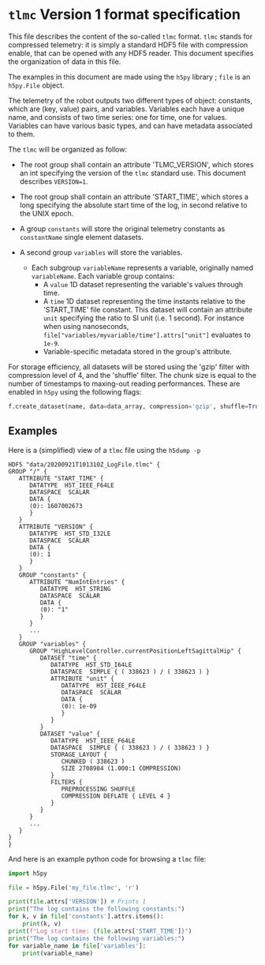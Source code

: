 `tlmc` Version 1 format specification
=====================================

This file describes the content of the so-called `tlmc` format. `tlmc` stands for compressed telemetry: it is simply a standard HDF5 file with compression enable, that can be opened with any HDF5 reader. This document specifies the organization of data in this file.

The examples in this document are made using the `h5py` library ; `file` is an `h5py.File` object.

The telemetry of the robot outputs two different types of object: constants, which are (key, value) pairs, and variables.
Variables each have a unique name, and consists of two time series: one for time, one for values. Variables can have various basic types, and can have metadata associated to them.

The `tlmc` will be organized as follow:

 - The root group shall contain an attribute 'TLMC_VERSION', which stores an int specifying the version of the `tlmc` standard use. This document describes `VERSION=1`.

 - The root group shall contain an attribute 'START_TIME', which stores a long specifying the absolute start time of the log, in second relative to the UNIX epoch.

 - A group `constants` will store the original telemetry constants as `constantName` single element datasets.

 - A second group `variables` will store the variables.
    - Each subgroup `variableName` represents a variable, originally named `variableName`. Each variable group contains:
        - A `value` 1D dataset representing the variable's values through time.
        - A `time` 1D dataset representing the time instants relative to the 'START_TIME' file constant. This dataset will contain an attribute `unit` specifying the ratio to SI unit (i.e. 1 second). For instance when using nanoseconds, `file["variables/myvariable/time"].attrs["unit"]` evaluates to `1e-9`.
        - Variable-specific metadata stored in the group's attribute.

For storage efficiency, all datasets will be stored using the 'gzip' filter with compression level of 4, and the 'shuffle' filter. The chunk size is equal to the number of timestamps to maxing-out reading performances. These are enabled in `h5py` using the following flags:

```python
f.create_dataset(name, data=data_array, compression='gzip', shuffle=True, chunks=(len(data_array),))
```

## Examples

Here is a (simplified) view of a `tlmc` file using the `h5dump -p`

```
HDF5 "data/20200921T101310Z_LogFile.tlmc" {
GROUP "/" {
   ATTRIBUTE "START_TIME" {
      DATATYPE  H5T_IEEE_F64LE
      DATASPACE  SCALAR
      DATA {
      (0): 1607002673
      }
   }
   ATTRIBUTE "VERSION" {
      DATATYPE  H5T_STD_I32LE
      DATASPACE  SCALAR
      DATA {
      (0): 1
      }
   }
   GROUP "constants" {
      ATTRIBUTE "NumIntEntries" {
         DATATYPE  H5T_STRING
         DATASPACE  SCALAR
         DATA {
         (0): "1"
         }
      }
      ...
   }
   GROUP "variables" {
      GROUP "HighLevelController.currentPositionLeftSagittalHip" {
         DATASET "time" {
            DATATYPE  H5T_STD_I64LE
            DATASPACE  SIMPLE { ( 338623 ) / ( 338623 ) }
            ATTRIBUTE "unit" {
               DATATYPE  H5T_IEEE_F64LE
               DATASPACE  SCALAR
               DATA {
               (0): 1e-09
               }
            }
         }
         DATASET "value" {
            DATATYPE  H5T_IEEE_F64LE
            DATASPACE  SIMPLE { ( 338623 ) / ( 338623 ) }
            STORAGE_LAYOUT {
               CHUNKED ( 338623 )
               SIZE 2708984 (1.000:1 COMPRESSION)
            }
            FILTERS {
               PREPROCESSING SHUFFLE
               COMPRESSION DEFLATE { LEVEL 4 }
            }
         }
      }
      ...
   }
}
}
```

And here is an example python code for browsing a `tlmc` file:

```python
import h5py

file = h5py.File('my_file.tlmc', 'r')

print(file.attrs['VERSION']) # Prints 1
print("The log contains the following constants:")
for k, v in file['constants'].attrs.items():
    print(k, v)
print(f"Log start time: {file.attrs['START_TIME']}")
print("The log contains the following variables:")
for variable_name in file['variables']:
    print(variable_name)
```
